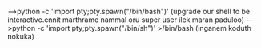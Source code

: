 -->python -c 'import pty;pty.spawn("/bin/bash")' (upgrade our shell to be interactive.ennit marthrame nammal oru super user ilek maran paduloo)
-->python -c 'import pty;pty.spawn("/bin/sh")'
     >/bin/bash                                  (inganem koduth nokuka)